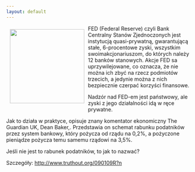 ```yaml
---
layout: default
---
```

<img src="{{site.baseurl}}\articles\pictures\465.fed2.jpg" align="left" style="margin: 10px 10px" width="200"><!--11--><p>
FED (Federal Reserve) czyli Bank Centralny Stanów Zjednoczonych jest instytucją quasi-prywatną, gwarantującą stałe, 6-procentowe zyski, wszystkim swoimakcjonariuszom, do których należy 12 banków stanowych. Akcje FED sa uprzywilejowane, co oznacza, że nie można ich zbyć na rzecz podmiotów trzecich, a jedynie można z nich bezpiecznie czerpać korzyści finansowe.</p><p>Nadzór nad FED-em jest państwowy, ale zyski z jego działalności idą w ręce prywatne.</p><p></p><p>Jak to działa w praktyce, opisuje znany komentator ekonomiczny The Guardian UK, Dean Baker,. Przedstawia on schemat rabunku podatników przez system bankowy, który
pożycza od rządu na 0,2%, a pożyczone pieniądze pożycza temu samemu rządowi na 3,5%. </p><p></p><p>Jeśli nie jest to rabunek podatników, to jak to nazwać?</p><p>Szczegóły: http://www.truthout.org/090109R?n</p>
